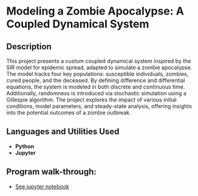 <h1>Modeling a Zombie Apocalypse: A Coupled Dynamical System</h1>

<h2>Description</h2>
This project presents a custom coupled dynamical system inspired by the SIR model for epidemic spread, adapted to simulate a zombie apocalypse. The model tracks four key populations: susceptible individuals, zombies, cured people, and the deceased. By defining difference and differential equations, the system is modeled in both discrete and continuous time. Additionally, randomness is introduced via stochastic simulation using a Gillespie algorithm. The project explores the impact of various initial conditions, model parameters, and steady-state analysis, offering insights into the potential outcomes of a zombie outbreak.
<br />


<h2>Languages and Utilities Used</h2>

- <b>Python</b> 
- <b>Jupyter</b>

<h2>Program walk-through:</h2>

- [See jupyter notebook](https://github.com/cglandeira/Coupled-Dynamical-Sytem-Modeling/blob/main/Modeling%20a%20Zombie%20Apocalypse%20A%20Coupled%20Dynamical%20System.ipynb)
